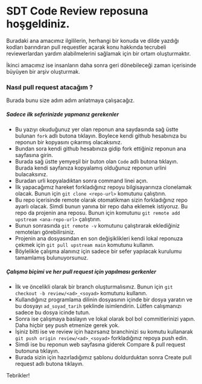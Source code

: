 # SDT Code Review reposuna hoşgeldiniz. 

Buradaki ana amacımız ilgililerin, herhangi bir konuda ve dilde yazdığı kodları barındıran pull requestler
açarak konu hakkında tecrubeli reviewerlardan yardım alabilmelerini sağlamak için bir ortam oluşturmaktır.

İkinci amacımız ise insanların daha sonra geri dönebileceği zaman içerisinde büyüyen bir arşiv oluşturmak.

### Nasıl pull request atacağım ?

Burada bunu size adım adım anlatmaya çalışacağız. 

##### Sadece ilk seferinizde yapmanız gerekenler

- Bu yazıyı okuduğunuz yer olan reponun ana saydasında sağ üstte bulunan `fork` adlı butona tıklayın.
Boylece kendi github hesabınıza bu reponun bir kopyasını çıkarmış olacaksınız.
- Bundan sora kendi github hesabınıza gidip fork ettiğiniz reponun ana sayfasına girin.
- Burada sağ üstte yemyeşil bir buton olan `Code` adlı butona tıklayın. Burada kendi sayfanıza kopyalamış olduğunuz reponun urlini bulacaksınız.
- Buradan urli kopyaladıktan sonra command linei açın.
- İlk yapacağımız hareket forkladığınız repoyu bilgisayarınıza clonelamak olacak. Bunun için `git clone <repo-url>` komutunu çalıştırın.
- Bu repo içerisinde remote olarak otomatikman sizin forkladığınız repo ayarlı olacak. Simdi bunun yanına bir repo daha eklemek istiyoruz. Bu repo da projenin ana reposu. Bunun için  komutunu `git remote add upstream <ana-repo-url>` çalıştırın.
- Bunun sonrasında `git remote -v` komutunu çalıştırarak eklediğiniz remoteları görebilirsiniz. 
- Projenin ana dosyasından en son değişiklikleri kendi lokal reponuza çekmek için `git pull upstream main` komutunu kullanın.
- Böylelikle çalışma alanınız için sadece bir sefer yapılacak kurulumu tamamlamış bulunuyorsunuz.

##### Çalışma biçimi ve her pull request için yapılması gerkenler
- İlk ve öncelikli olarak bir branch oluşturmalısınız. Bunun için `git checkout -b review/<ad>_<soyad>` komutunu kullanın.
- Kullandığınız programlama dilinin dosyasının içinde bir dosya yaratın ve bu dosyayı `ad_soyad_tarih` şeklinde isimlendirin. Lütfen calışmanızı sadece bu dosya icinde tutun.
- Sonra ise çalışmaya baslayın ve lokal olarak bol bol commitlerinizi yapın. Daha hiçbir şey 
push etmenize gerek yok.
- İşiniz bitti ise ve review için hazırsanız branchinizi su komutu kullanarak `git push origin review/<ad>_<soyad>` forkladığınız repoya push edin.
- Simdi ise bu reponun web sayfasına giderek Compare & pull request butonuna tıklayın.
- Burada sizin için hazırladığımız şablonu doldurduktan sonra Create pull request adlı butona tıklayın.

Tebrikler!

